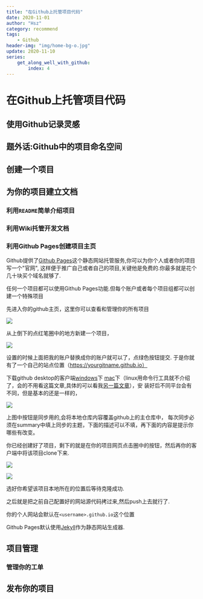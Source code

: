 ```yaml
---
title: "在Github上托管项目代码"
date: 2020-11-01
author: "Hsz"
category: recommend
tags:
    - Github
header-img: "img/home-bg-o.jpg"
update: 2020-11-10
series:
    get_along_well_with_github:
        index: 4
---
```

# 在Github上托管项目代码

## 使用Github记录灵感

## 题外话:Github中的项目命名空间


## 创建一个项目


## 为你的项目建立文档

### 利用`README`简单介绍项目

### 利用Wiki托管开发文档

### 利用Github Pages创建项目主页

Github提供了[Github Pages](https://pages.github.com/)这个静态网站托管服务,你可以为你个人或者你的项目写一个"官网",
这样便于推广自己或者自己的项目,关键他是免费的.你最多就是花个几十块买个域名就够了.

任何一个项目都可以使用Github Pages功能.但每个账户或者每个项目组都可以创建一个特殊项目

先进入你的github主页，这里你可以查看和管理你的所有项目

![][1]


从上倒下的点红笔圈中的地方新建一个项目，

![][2]

设置的时候上面把我的账户替换成你的账户就可以了，点绿色按钮提交.
于是你就有了一个自己的站点位置（https://yourgitname.github.io）


下载github desktop的客户端[windows](https://windows.github.com/)下
[mac](https://mac.github.com/)下（linux用命令行工具就不介绍了，会的不用看这篇文章,具体的可以看我[另一篇文章](http://blog.hszofficial.site/2016/06/01/%E5%8F%AF%E8%A7%86%E5%8C%96git%E5%B7%A5%E5%85%B7githubDesktop/)），安
装好后不同平台会有不同，但是基本的还是一样的，

![][3]

上图中按钮是同步用的,会将本地仓库内容覆盖github上的主仓库中，
每次同步必须在summary中填上同步的主题，下面的描述可以不填，再下面的内容是提示你哪些有改变。

你已经创建好了项目，剩下的就是在你的项目网页点击圈中的按钮，然后再你的客户端中将该项目clone下来.

![][4]

![][5]

选好你希望该项目本地所在的位置后等待克隆成功.

之后就是把之前自己配置好的网站源代码拷过来,然后push上去就行了.

你的个人网站会默认在`<username>.github.io`这个位置


Github Pages默认使用[Jekyll](http://jekyll.com.cn/)作为静态网站生成器.

## 项目管理

### 管理你的工单

## 发布你的项目




  [1]: {{site.url}}/img/in-post/github-page/githubpage1.png
  [2]: {{site.url}}/img/in-post/github-page/githubpage2.png
  [3]: {{site.url}}/img/in-post/github-page/githubpage3.png
  [4]: {{site.url}}/img/in-post/github-page/githubpage4.png
  [5]: {{site.url}}/img/in-post/github-page/githubpage5.png
